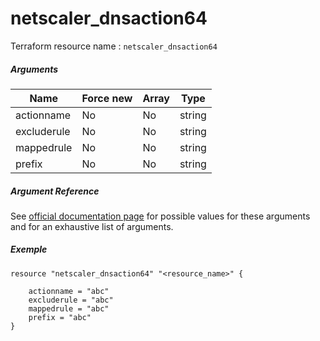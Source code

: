 # netscaler_dnsaction64

Terraform resource name : ```netscaler_dnsaction64```

##### Arguments

| Name | Force new | Array | Type |
|----|----|----|----|
|actionname|No|No|string|
|excluderule|No|No|string|
|mappedrule|No|No|string|
|prefix|No|No|string|

##### Argument Reference

See [official documentation page](https://developer-docs.citrix.com/projects/netscaler-nitro-api/en/11.0/configuration/domain-name-service/dnsaction64/dnsaction64/) for possible values for these arguments and for an exhaustive list of arguments.

##### Exemple

```
resource "netscaler_dnsaction64" "<resource_name>" {

    actionname = "abc"
    excluderule = "abc"
    mappedrule = "abc"
    prefix = "abc"
}
```

